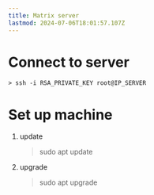 ```yaml
---
title: Matrix server
lastmod: 2024-07-06T18:01:57.107Z
---
```

 
# Connect to server
    > ssh -i RSA_PRIVATE_KEY root@IP_SERVER

# Set up machine
1. update
    > sudo apt update
2. upgrade 
    > sudo apt upgrade
